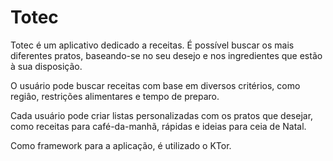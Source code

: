 # Totec

Totec é um aplicativo dedicado a receitas. É possível buscar os mais diferentes pratos, baseando-se no seu desejo e nos ingredientes que estão à sua disposição.

O usuário pode buscar receitas com base em diversos critérios, como regiâo, restrições alimentares e tempo de preparo.

Cada usuário pode criar listas personalizadas com os pratos que desejar, como receitas para café-da-manhã, rápidas e ideias para ceia de Natal.

Como framework para a aplicação, é utilizado o KTor. 
